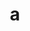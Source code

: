 ---
layout: cake
title:  a
type: cake
comic: cake_44.png
name: Dream Catchin'
hovertext: heh heh
next: 45
prev: 43
---